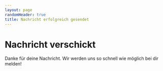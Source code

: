 ```yaml
---
layout: page
randomHeader: true
title: Nachricht erfolgreich gesendet
---
```

# Nachricht verschickt

Danke für deine Nachricht. Wir werden uns so schnell wie möglich bei dir melden!